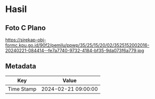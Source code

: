 # Hasil

## Foto C Plano

https://sirekap-obj-formc.kpu.go.id/90f2/pemilu/ppwp/35/25/15/20/02/3525152002016-20240221-084414--fe7a7740-9732-4184-bf35-9da073f6a779.jpg


## Metadata

| Key        | Value               |
| ---------- | ------------------- |
| Time Stamp | 2024-02-21 09:00:00 |




